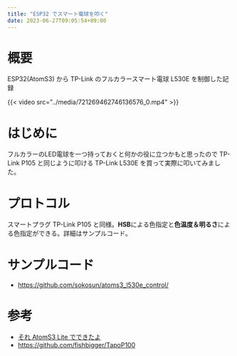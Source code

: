 ```yaml
---
title: "ESP32 でスマート電球を叩く"
date: 2023-06-27T09:05:54+09:00
---
```


# 概要

ESP32(AtomS3) から TP-Link のフルカラースマート電球 L530E を制御した記録

{{< video src="../media/721269462746136576_0.mp4" >}}

# はじめに

フルカラーのLED電球を一つ持っておくと何かの役に立つかもと思ったので TP-Link P105 と同じように叩ける TP-Link L530E
を買って実際に叩いてみました。

# プロトコル

スマートプラグ TP-Link P105 と同様。**HSB**による色指定と**色温度＆明るさ**による色指定ができる。詳細はサンプルコード。

# サンプルコード

* <https://github.com/sokosun/atoms3_l530e_control/>

# 参考

  * [それ AtomS3 Lite でできたよ](../718554394473463808/)
  * <https://github.com/fishbigger/TapoP100>

